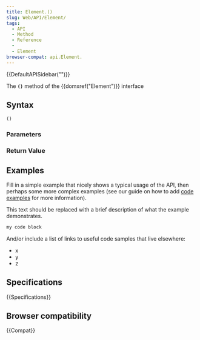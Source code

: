 ```yaml
---
title: Element.()
slug: Web/API/Element/
tags:
  - API
  - Method
  - Reference
  - 
  - Element
browser-compat: api.Element.
---
```

{{DefaultAPISidebar("")}}

The **`()`** method of the {{domxref("Element")}} interface 

## Syntax

```js
()
```

### Parameters



### Return Value



## Examples

Fill in a simple example that nicely shows a typical usage of the API, then perhaps some more complex examples (see our guide on how to add [code examples](/en-US/docs/MDN/Contribute/Structures/Code_examples) for more information).

This text should be replaced with a brief description of what the example demonstrates.

```js
my code block
```

And/or include a list of links to useful code samples that live elsewhere:

*   x
*   y
*   z

## Specifications

{{Specifications}}

## Browser compatibility

{{Compat}}

